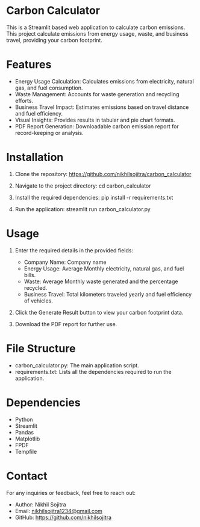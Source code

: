 # Carbon Calculator
This is a Streamlit based web application to calculate carbon emissions. This project calculate emissions from energy usage, waste, and business travel, providing your carbon footprint.


# Features
- Energy Usage Calculation: Calculates emissions from electricity, natural gas, and fuel consumption.
- Waste Management: Accounts for waste generation and recycling efforts.
- Business Travel Impact: Estimates emissions based on travel distance and fuel efficiency.
- Visual Insights: Provides results in tabular and pie chart formats.
- PDF Report Generation: Downloadable carbon emission report for record-keeping or analysis.


# Installation
1. Clone the repository:
   https://github.com/nikhilsojitra/carbon_calculator

2. Navigate to the project directory:
   cd carbon_calculator

3. Install the required dependencies:
   pip install -r requirements.txt

4. Run the application:
   streamlit run carbon_calculator.py


# Usage
1. Enter the required details in the provided fields:
   - Company Name: Company name
   - Energy Usage: Average Monthly electricity, natural gas, and fuel bills.
   - Waste: Average Monthly waste generated and the percentage recycled.
   - Business Travel: Total kilometers traveled yearly and fuel efficiency of vehicles.

2. Click the Generate Result button to view your carbon footprint data.

3. Download the PDF report for further use.


# File Structure
- carbon_calculator.py: The main application script.
- requirements.txt: Lists all the dependencies required to run the application.


# Dependencies
- Python
- Streamlit
- Pandas
- Matplotlib
- FPDF
- Tempfile


# Contact
For any inquiries or feedback, feel free to reach out:
- Author: Nikhil Sojitra
- Email:  nikhilsojitra1234@gmail.com
- GitHub: https://github.com/nikhilsojitra
